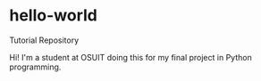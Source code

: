 # hello-world
Tutorial Repository

Hi!  I'm a student at OSUIT doing this for my final project in Python programming.
